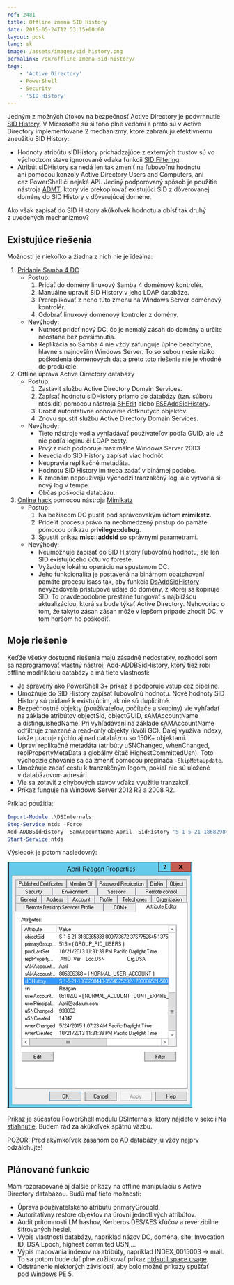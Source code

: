 ```yaml
---
ref: 2481
title: Offline zmena SID History
date: 2015-05-24T12:53:15+00:00
layout: post
lang: sk
image: /assets/images/sid_history.png
permalink: /sk/offline-zmena-sid-history/
tags:
    - 'Active Directory'
    - PowerShell
    - Security
    - 'SID History'
---
```


Jedným z možných útokov na&nbsp;bezpečnosť Active Directory je&nbsp;podvrhnutie [SID History](https://blog.thesysadmins.co.uk/admt-series-3-sid-history.html "SID History"). V Microsofte sú si toho plne vedomí a&nbsp;preto sú v&nbsp;Active Directory implementované 2 mechanizmy, ktoré zabraňujú efektívnemu zneužitiu SID History:

- Hodnoty atribútu sIDHistory prichádzajúce z&nbsp;externých trustov sú vo východzom stave ignorované vďaka funkcii [SID Filtering](https://learn.microsoft.com/en-us/previous-versions/windows/it-pro/windows-server-2003/cc772633(v=ws.10) "Configuring SID Filtering Settings").
- Atribút sIDHistory sa nedá len tak zmeniť na&nbsp;ľubovoľnú hodnotu ani&nbsp;pomocou konzoly Active Directory Users and&nbsp;Computers, ani cez&nbsp;PowerShell či&nbsp;nejaké API. Jediný podporovaný spôsob je&nbsp;použitie nástroja [ADMT](https://learn.microsoft.com/en-us/troubleshoot/windows-server/identity/support-for-admt-and-pes "Active Directory Migration Tool"), ktorý vie prekopírovať existujúci SID z dôverovanej domény do&nbsp;SID History v&nbsp;dôverujúcej doméne.

Ako však zapísať do&nbsp;SID History akúkoľvek hodnotu a&nbsp;obísť tak druhý z&nbsp;uvedených mechanizmov?

<!--more-->

## Existujúce riešenia

Možností je&nbsp;niekoľko a&nbsp;žiadna z&nbsp;nich nie je&nbsp;ideálna:

1. [Pridanie Samba 4 DC](https://cosmoskey.blogspot.cz/2010/08/online-sidhistory-edit-sid-injection.html)
    - Postup: 
        1. Pridať do domény linuxový Samba 4 doménový kontrolér.
        2. Manuálne upraviť SID History v jeho LDAP databáze.
        3. Prereplikovať z neho túto zmenu na Windows Server doménový kontrolér.
        4. Odobrať linuxový doménový kontrolér z domény.
    - Nevýhody: 
        - Nutnosť pridať nový DC, čo je nemalý zásah do domény a určite neostane bez povšimnutia.
        - Replikácia so Samba 4 nie vždy zafunguje úplne bezchybne, hlavne s najnovším Windows Server. To so sebou nesie riziko poškodenia doménových dát a preto toto riešenie nie je vhodné do produkcie.
2. Offline úprava Active Directory databázy 
    - Postup: 
        1. Zastaviť službu Active Directory Domain Services.
        2. Zapísať hodnotu sIDHistory priamo do databázy (tzn. súboru ntds.dit) pomocou nástroja [SHEdit](http://www.tbiro.com/projects/shedit/ "SHEdit") alebo [ESEAddSidHistory](https://gexeg.blogspot.cz/2009/12/active-directory.html "Безопасность в Active Directory ").
        3. Urobiť autoritatívne obnovenie dotknutých objektov.
        4. Znovu spustiť službu Active Directory Domain Services.
    - Nevýhody: 
        - Tieto nástroje vedia vyhľadávať používateľov podľa GUID, ale už nie podľa loginu či LDAP cesty.
        - Prvý z nich podporuje maximálne Windows Server 2003.
        - Nevedia do SID History zapísať viac hodnôt.
        - Neupravia replikačné metadáta.
        - Hodnotu SID History im treba zadať v binárnej podobe.
        - K zmenám nepoužívajú východzí tranzakčný log, ale vytvoria si nový log v tempe.
        - Občas poškodia databázu.
3. [Online hack](https://twitter.com/gentilkiwi/status/511244626456346624) pomocou nástroja [Mimikatz](https://github.com/gentilkiwi/mimikatz)
    - Postup: 
        1. Na bežiacom DC pustiť pod správcovským účtom **mimikatz**.
        2. Prideliť procesu právo na neobmedzený prístup do pamäte pomocou príkazu **privilege::debug**.
        3. Spustiť príkaz **misc::addsid** so správnymi parametrami.
    - Nevýhody: 
        - Neumožňuje zapísať do SID History ľubovoľnú hodnotu, ale len SID existujúceho účtu vo foreste.
        - Vyžaduje lokálnu operáciu na spustenom DC.
        - Jeho funkcionalita je postavená na binárnom opatchovaní pamäte procesu lsass tak, aby funkcia [DsAddSidHistory](https://learn.microsoft.com/en-us/windows/win32/api/ntdsapi/nf-ntdsapi-dsaddsidhistoryw) nevyžadovala prístupové údaje do domény, z ktorej sa kopíruje SID. To pravdepodobne prestane fungovať s najbližšou aktualizáciou, ktorá sa bude týkať Active Directory. Nehovoriac o tom, že takýto zásah zásah môže v lepšom prípade zhodiť DC, v tom horšom ho poškodiť.

## Moje riešenie

Keďže všetky dostupné riešenia majú zásadné nedostatky, rozhodol som sa&nbsp;naprogramovať vlastný nástroj, Add-ADDBSidHistory, ktorý tiež robí offline modifikáciu databázy a&nbsp;má tieto vlastnosti:

- Je&nbsp;spravený ako PowerShell 3+ príkaz a&nbsp;podporuje vstup cez&nbsp;pipeline.
- Umožňuje do&nbsp;SID History zapísať ľubovoľnú hodnotu. Nové hodnoty SID History sú pridané k&nbsp;existujúcim, ak nie sú duplicitné.
- Bezpečnostné objekty (používateľov, počítače a&nbsp;skupiny) vie vyhľadať na&nbsp;základe atribútov objectSid, objectGUID, sAMAccountName a&nbsp;distinguishedName. Pri vyhľadávaní na&nbsp;základe sAMAccountName odfiltruje zmazané a&nbsp;read-only objekty (kvôli GC). Ďalej využíva indexy, takže pracuje rýchlo aj&nbsp;nad databázou so&nbsp;150K+ objektami.
- Upraví replikačné metadáta (atribúty uSNChanged, whenChanged, replPropertyMetaData a&nbsp;globálny čítač HighestCommittedUsn). Toto východzie chovanie sa&nbsp;dá zmeniť pomocou prepínača `-SkipMetaUpdate`.
- Umožňuje zadať cestu k&nbsp;tranzakčným logom, pokiaľ nie sú uložené v&nbsp;databázovom adresári.
- Vie sa&nbsp;zotaviť z&nbsp;chybových stavov vďaka využitiu tranzakcií.
- Príkaz funguje na&nbsp;Windows Server 2012 R2 a&nbsp;2008 R2.

Príklad použitia:

```powershell
Import-Module .\DSInternals
Stop-Service ntds -Force
Add-ADDBSidHistory -SamAccountName April -SidHistory 'S-1-5-21-1868298443-3554975232-1738066521-500' -DBPath 'C:\Windows\NTDS\ntds.dit'
Start-Service ntds
```

Výsledok je&nbsp;potom nasledovný:

![Sid History](../../assets/images/sid_history.png)

Príkaz je&nbsp;súčasťou PowerShell modulu DSInternals, ktorý nájdete v&nbsp;sekcii [Na stiahnutie](/sk/na-stiahnutie/ "Na stiahnutie"). Budem rád za&nbsp;akúkoľvek spätnú väzbu.

POZOR: Pred akýmkoľvek zásahom do&nbsp;AD databázy ju vždy najprv odzálohujte!

## Plánované funkcie

Mám rozpracované aj&nbsp;ďalšie príkazy na&nbsp;offline manipuláciu s&nbsp;Active Directory databázou. Budú mať tieto možnosti:

- Úprava používateľského atribútu primaryGroupId.
- Autoritatívny restore objektov na&nbsp;úrovni jednotlivých atribútov.
- Audit prítomnosti LM hashov, Kerberos DES/AES kľúčov a reverzibilne šifrovaných hesiel.
- Výpis vlastností databázy, napríklad názov DC, doména, site, Invocation ID, DSA Epoch, highest commited USN,...
- Výpis mapovania indexov na&nbsp;atribúty, napríklad INDEX_0015003 -&gt; mail. To&nbsp;sa potom bude dať plne zužitkovať príkaz [ntdsutil space usage](https://learn.microsoft.com/en-us/previous-versions/windows/it-pro/windows-server-2012-R2-and-2012/cc753900(v=ws.11) "ntdsutil files").
- Odstránenie niektorých závislostí, aby bolo možné príkazy spúšťať pod&nbsp;Windows PE 5.